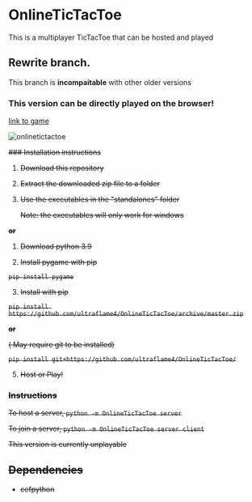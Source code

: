 # OnlineTicTacToe


This is a multiplayer TicTacToe
that can be hosted and played

## Rewrite branch.
This branch is **incompaitable** with other older versions

### This version can be directly played on the browser!
[link to game](https://ultraflame4.github.io/OnlineTicTacToe)




![onlinetictactoe](https://user-images.githubusercontent.com/34125174/147404403-baa8daaf-3ec9-4cf7-bcf1-711ba28dca27.png)





<strike>
### Installation instructions

1. Download this repository
2. Extract the downloaded zip file to a folder
3. Use the executables in the "standalones" folder 
   
   Note: the executables will only work for windows


**or**

1. Download python 3.9

2. Install pygame with pip
```
pip install pygame
```

3. Install with pip

``
pip install https://github.com/ultraflame4/OnlineTicTacToe/archive/master.zip
``

**or**

( May require git to be installed)

``
pip install git+https://github.com/ultraflame4/OnlineTicTacToe/
``


5. Host or Play!


### Instructions

To host a server,
``python -m OnlineTicTacToe server``

To join a server,
``python -m OnlineTicTacToe server client``



This version is currently unplayable

## Dependencies
* cefpython
  </strike>
